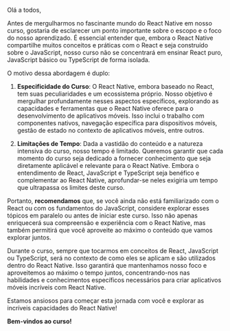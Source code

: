 Olá a todos,

Antes de mergulharmos no fascinante mundo do React Native em nosso curso, gostaria de esclarecer um ponto importante sobre o escopo e o foco do nosso aprendizado. É essencial entender que, embora o React Native compartilhe muitos conceitos e práticas com o React e seja construído sobre o JavaScript, nosso curso não se concentrará em ensinar React puro, JavaScript básico ou TypeScript de forma isolada.

O motivo dessa abordagem é duplo:

1. **Especificidade do Curso**: O React Native, embora baseado no React, tem suas peculiaridades e um ecossistema próprio. Nosso objetivo é mergulhar profundamente nesses aspectos específicos, explorando as capacidades e ferramentas que o React Native oferece para o desenvolvimento de aplicativos móveis. Isso inclui o trabalho com componentes nativos, navegação específica para dispositivos móveis, gestão de estado no contexto de aplicativos móveis, entre outros.

2. **Limitações de Tempo**: Dada a vastidão do conteúdo e a natureza intensiva do curso, nosso tempo é limitado. Queremos garantir que cada momento do curso seja dedicado a fornecer conhecimento que seja diretamente aplicável e relevante para o React Native. Embora o entendimento de React, JavaScript e TypeScript seja benéfico e complementar ao React Native, aprofundar-se neles exigiria um tempo que ultrapassa os limites deste curso.

Portanto, **recomendamos** que, se você ainda não está familiarizado com o React ou com os fundamentos do JavaScript, considere explorar esses tópicos em paralelo ou antes de iniciar este curso. Isso não apenas enriquecerá sua compreensão e experiência com o React Native, mas também permitirá que você aproveite ao máximo o conteúdo que vamos explorar juntos.

Durante o curso, sempre que tocarmos em conceitos de React, JavaScript ou TypeScript, será no contexto de como eles se aplicam e são utilizados dentro do React Native. Isso garantirá que mantenhamos nosso foco e aproveitemos ao máximo o tempo juntos, concentrando-nos nas habilidades e conhecimentos específicos necessários para criar aplicativos móveis incríveis com React Native.

Estamos ansiosos para começar esta jornada com você e explorar as incríveis capacidades do React Native!

**Bem-vindos ao curso!**